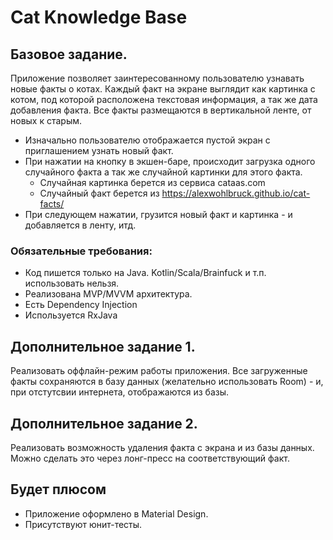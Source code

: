 # Cat Knowledge Base

## Базовое задание.

Приложение позволяет заинтересованному пользователю узнавать новые факты о котах.
Каждый факт на экране выглядит как картинка с котом, под которой расположена текстовая информация, а так же дата добавления факта.
Все факты размещаются в вертикальной ленте, от новых к старым.

* Изначально пользователю отображается пустой экран с приглашением узнать новый факт. 
* При нажатии на кнопку в экшен-баре, происходит загрузка одного случайного факта а так же случайной картинки для этого факта.
  - Случайная картинка берется из сервиса cataas.com
  - Cлучайный факт берется из https://alexwohlbruck.github.io/cat-facts/
* При следующем нажатии, грузится новый факт и картинка - и добавляется в ленту, итд.

### Обязательные требования:
- Код пишется только на Java. Kotlin/Scala/Brainfuck и т.п. использовать нельзя.
- Реализована MVP/MVVM архитектура.
- Есть Dependency Injection
- Используется RxJava

## Дополнительное задание 1.
Реализовать оффлайн-режим работы приложения. 
Все загруженные факты сохраняются в базу данных (желательно использовать Room) - и, при отстутсвии интернета, отображаются из базы.

## Дополнительное задание 2.
Реализовать возможность удаления факта с экрана и из базы данных. 
Можно сделать это через лонг-пресс на соответствующий факт.

## Будет плюсом
- Приложение оформлено в Material Design.
- Присутствуют юнит-тесты.
